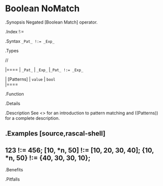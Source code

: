 # Boolean NoMatch

.Synopsis
Negated [Boolean Match] operator.

.Index
!:=

.Syntax
`_Pat_ !:= _Exp_`

.Types

//

|====
| `_Pat_`     | `_Exp_` |`_Pat_ !:= _Exp_`

| [Patterns]  | `value` | `bool`          
|====

.Function

.Details

.Description
See <<Pattern Matching>> for an introduction to pattern matching and ((Patterns)) for a complete description.

.Examples
[source,rascal-shell]
----
123 !:= 456;
[10, *n, 50] !:= [10, 20, 30, 40];
{10, *n, 50} !:= {40, 30, 30, 10};
----

.Benefits

.Pitfalls

